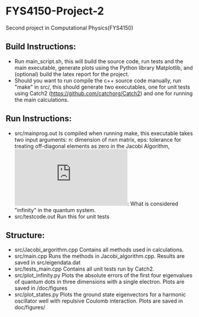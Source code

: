 # FYS4150-Project-2
Second project in Computational Physics(FYS4150)

## Build Instructions:

* Run main_script.sh, this will build the source code, run tests and the main executable, generate plots using the Python library Matplotlib, and (optional) build the latex report for the project.
* Should you want to run compile the c++ source code manually, run "make" in src/, this should generate two executables, one for unit tests using Catch2 (https://github.com/catchorg/Catch2) and one for running the main calculations.
&nbsp;

## Run Instructions:
* src/mainprog.out Is compiled when running make, this executable takes two input arguments: n: dimension of nxn matrix, eps: tolerance for treating off-diagonal elements as zero in the Jacobi Algorithm, ![equation](http://www.sciweavers.org/tex2img.php?eq=%24%5Crho_n%24&bc=White&fc=Black&im=jpg&fs=12&ff=arev&edit=0): What is considered "infinity" in the quantum system.
* src/testcode.out Run this for unit tests
&nbsp;

## Structure: 

* src/Jacobi_argorithm.cpp Contains all methods used in calculations.
* src/main.cpp Runs the methods in Jacobi_algorithm.cpp. Results are saved in src/eigendata.dat
* src/tests_main.cpp Contains all unit tests run by Catch2.
* src/plot_infinity.py Plots the absolute errors of the first four eigenvalues of quantum dots in three dimensions with a single electron. Plots are saved in /doc/figures
* src/plot_states.py Plots the ground state eigenvectors for a harmonic oscillator well with repulsive Coulomb interaction. Plots are saved in doc/figures/
&nbsp;
 
